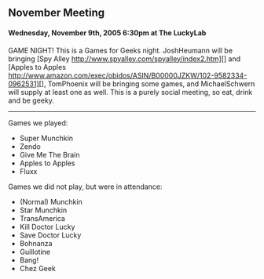 ## November Meeting

#### Wednesday, November 9th, 2005 6:30pm at The LuckyLab

GAME NIGHT!  This is a Games for Geeks night.  JoshHeumann will be bringing [Spy Alley http://www.spyalley.com/spyalley/index2.htm][] and [Apples to Apples http://www.amazon.com/exec/obidos/ASIN/B00000JZKW/102-9582334-0962531][], TomPhoenix will be bringing some games, and MichaelSchwern will supply at least one as well.  This is a purely social meeting, so eat, drink and be geeky.

---

Games we played:

* Super Munchkin
* Zendo
* Give Me The Brain
* Apples to Apples
* Fluxx

Games we did not play, but were in attendance:

* (Normal) Munchkin
* Star Munchkin
* TransAmerica
* Kill Doctor Lucky
* Save Doctor Lucky
* Bohnanza
* Guillotine
* Bang!
* Chez Geek
